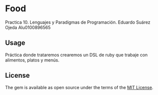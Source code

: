 # Food

Practica 10. Lenguajes y Paradigmas de Programación.
Eduardo Suárez Ojeda
Alu0100896565

## Usage

Práctica donde trataremos crearemos un DSL de ruby que trabaje con alimentos, platos y menús.

## License

The gem is available as open source under the terms of the [MIT License](https://opensource.org/licenses/MIT).
